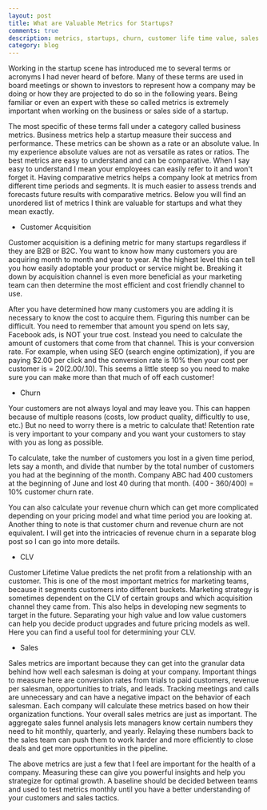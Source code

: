 ```yaml
---
layout: post
title: What are Valuable Metrics for Startups?
comments: true
description: metrics, startups, churn, customer life time value, sales
category: blog
---
```


Working in the startup scene has introduced me to several terms or acronyms I had never heard of before. Many of these terms are used in board meetings or shown to investors to represent how a company may be doing or how they are projected to do so in the following years. Being familiar or even an expert with these so called metrics is extremely important when working on the business or sales side of a startup.

The most specific of these terms fall under a category called business metrics. Business metrics help a startup measure their success and performance. These metrics can be shown as a rate or an absolute value. In my experience absolute values are not as versatile as rates or ratios. The best metrics are easy to understand and can be comparative. When I say easy to understand I mean your employees can easily refer to it and won't forget it. Having comparative metrics helps a company look at metrics from different time periods and segments. It is much easier to assess trends and forecasts future results with comparative metrics. Below you will find an unordered list of metrics I think are valuable for startups and what they mean exactly.

<!--more-->

- Customer Acquisition

Customer acquisition is a defining metric for many startups regardless if they are B2B or B2C. You want to know how many customers you are acquiring month to month and year to year. At the highest level this can tell you how easily adoptable your product or service might be. Breaking it down by acquisition channel is even more beneficial as your marketing team can then determine the most efficient and cost friendly channel to use.

After you have determined how many customers you are adding it is necessary to know the cost to acquire them. Figuring this number can be difficult. You need to remember that amount you spend on lets say, Facebook ads, is NOT your true cost. Instead you need to calculate the amount of customers that come from that channel. This is your conversion rate. For example, when using SEO (search engine optimization), if you are paying $2.00 per click and the conversion rate is 10% then your cost per customer is = $20  ($2.00/.10). This seems a little steep so you need to make sure you can make more than that much of off each customer!

- Churn 

Your customers are not always loyal and may leave you. This can happen because of multiple reasons (costs, low product quality, difficultly to use, etc.) But no need to worry there is a metric to calculate that! Retention rate is very important to your company and you want your customers to stay with you as long as possible.

To calculate, take the number of customers you lost in a given time period, lets say a month, and divide that number by the total number of customers you had at the beginning of the month. Company ABC had 400 customers at the beginning of June and lost 40 during that month. (400 - 360/400) = 10% customer churn rate.

You can also calculate your revenue churn which can get more complicated depending on your pricing model and what time period you are looking at. Another thing to note is that customer churn and revenue churn are not equivalent.  I will get into the intricacies of revenue churn in a separate blog post so I can go into more details.

- CLV 

Customer Lifetime Value predicts the net profit from a relationship with an customer. This is one of the most important metrics for marketing teams, because it segments customers into different buckets. Marketing strategy is sometimes dependent on the CLV of certain groups and which acquisition channel they came from. This also helps in developing new segments to target in the future. Separating your high value and low value customers can help you decide product upgrades and future pricing models as well. Here you can find a useful tool for determining your CLV.

- Sales 

Sales metrics are important because they can get into the granular data behind how well each salesman is doing at your company. Important things to measure here are conversion rates from trials to paid customers, revenue per salesman, opportunities to trials, and leads. Tracking meetings and calls are unnecessary and can have a negative impact on the behavior of each salesman. Each company will calculate these metrics based on how their organization functions. Your overall sales metrics are just as important. The aggregate sales funnel analysis lets managers know certain numbers they need to hit monthly, quarterly, and yearly. Relaying these numbers back to the sales team can push them to work harder and more efficiently to close deals and get more opportunities in the pipeline.

 

The above metrics are just a few that I feel are important for the health of a company. Measuring these can give you powerful insights and help you strategize for optimal growth. A baseline should be decided between teams and used to test metrics monthly until you have a better understanding of your customers and sales tactics.

